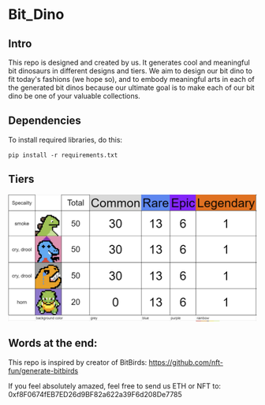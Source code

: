 # Bit_Dino

## Intro
This repo is designed and created by us. It generates cool and meaningful bit dinosaurs in different designs and tiers. We aim to design our bit dino to fit today's fashions (we hope so), and to embody meaningful arts in each of the generated bit dinos because our ultimate goal is to make each of our bit dino be one of your valuable collections.

## Dependencies
To install required libraries, do this:
```
pip install -r requirements.txt
```

## Tiers
![Bit Dino Tiers](images/bitdino.jpg)


## Words at the end: 
This repo is inspired by creator of BitBirds:
https://github.com/nft-fun/generate-bitbirds

If you feel absolutely amazed, feel free to send us ETH or NFT to:
0xf8F0674fEB7ED26d9BF82a622a39F6d208De7785
